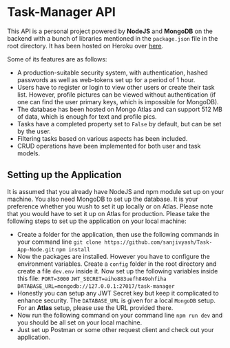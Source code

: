 # Task-Manager API
This API is a personal project powered by **NodeJS** and **MongoDB** on the backend with a bunch of libraries mentioned in the ```package.json``` file in the root directory. It has been hosted on Heroku over [here](https://task-manager-yash.herokuapp.com).   

 Some of its features are as follows:
* A production-suitable security system, with authentication, hashed passwords as well as web-tokens set up for a period of 1 hour.
* Users have to register or login to view other users or create their task list. However, profile pictures can be viewed without authentication (if one can find the user primary keys, which is impossible for MongoDB).
* The database has been hosted on Mongo Atlas and can support 512 MB of data, which is enough for text and profile pics.
* Tasks have a completed property set to ```False``` by default, but can be set by the user.
* Filtering tasks based on various aspects has been included.
* CRUD operations have been implemented for both user and task models.

## Setting up the Application
It is assumed that you already have NodeJS and npm module set up on your machine. You also need MongoDB to set up the database. It is your preference whether you wush to set it up locally or on Atlas. Please note that you would have to set it up on Atlas for production.
Please take the following steps to set up the application on your local machine:
* Create a folder for the application, then use the following commands in your command line
```git clone https://github.com/sanjivyash/Task-App-Node.git```
```npm install```
* Now the packages are installed. However you have to configure the environment variables. Create a ```config``` folder in the root directory and create a file ```dev.env``` inside it. Now set up the following variables inside this file:
```PORT=3000```
```JWT_SECRET=aiho883uefh849ohfiha```
```DATABASE_URL=mongodb://127.0.0.1:27017/task-manager```
* Honestly you can setup any JWT Secret key but keep it complicated to enhance security. The ```DATABASE_URL``` is given for a local ```MongoDB``` setup. For an **Atlas** setup, please use the URL provided there.
* Now run the following command on your command line
```npm run dev``` 
and you should be all set on your local machine. 
* Just set up Postman or some other request client and check out your application.